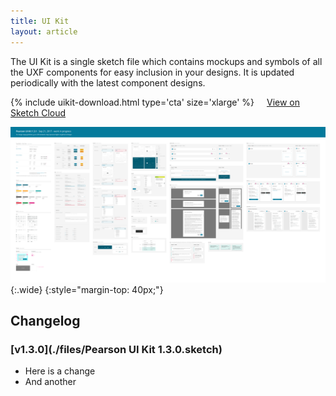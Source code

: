 ```yaml
---
title: UI Kit
layout: article
---
```


The UI Kit is a single sketch file which contains mockups and symbols of all the UXF components for easy inclusion in your designs. It is updated periodically with the latest component designs.

{% include uikit-download.html type='cta' size='xlarge' %} <a class="pe-btn--btn_xlarge" href="https://sketch.cloud/s/8yb48/all/page-1/ui-kit" style="margin-left: 16px;">View on Sketch Cloud</a>


![](./assets/uikit_hero.png){:.wide}
{:style="margin-top: 40px;"}

## Changelog

### [v1.3.0](./files/Pearson UI Kit 1.3.0.sketch)

* Here is a change
* And another
